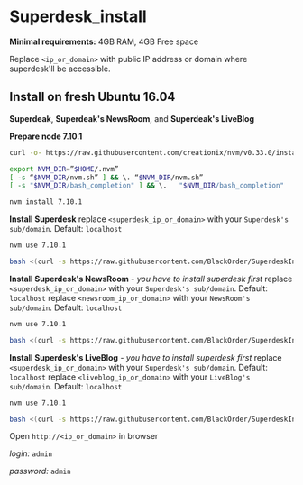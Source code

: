 # Superdesk_install

**Minimal requirements:**
4GB RAM, 4GB Free space

Replace `<ip_or_domain>` with public IP address or domain where superdesk'll be accessible.

## Install on fresh Ubuntu 16.04
**Superdeak**, **Superdeak's NewsRoom**, and **Superdeak's LiveBlog**

**Prepare node 7.10.1**
```sh
curl -o- https://raw.githubusercontent.com/creationix/nvm/v0.33.0/install.sh | bash

export NVM_DIR=”$HOME/.nvm”
[ -s “$NVM_DIR/nvm.sh” ] && \. “$NVM_DIR/nvm.sh”
[ -s "$NVM_DIR/bash_completion" ] && \.   "$NVM_DIR/bash_completion"

nvm install 7.10.1
```

**Install Superdesk**
replace `<superdesk_ip_or_domain>` with your `Superdesk's sub/domain`. Default: `localhost`
```sh
nvm use 7.10.1

bash <(curl -s https://raw.githubusercontent.com/BlackOrder/SuperdeskInstall/master/superdesk) <superdesk_ip_or_domain>
```

**Install Superdesk's NewsRoom** - *you have to install superdesk first*
replace `<superdesk_ip_or_domain>` with your `Superdesk's sub/domain`. Default: `localhost`
replace `<newsroom_ip_or_domain>` with your `NewsRoom's sub/domain`. Default: `localhost`
```sh
nvm use 7.10.1

bash <(curl -s https://raw.githubusercontent.com/BlackOrder/SuperdeskInstall/master/newsRoom) <superdesk_ip_or_domain> <newsroom_ip_or_domain>
```

**Install Superdesk's LiveBlog** - *you have to install superdesk first*
replace `<superdesk_ip_or_domain>` with your `Superdesk's sub/domain`. Default: `localhost`
replace `<liveblog_ip_or_domain>` with your `LiveBlog's sub/domain`. Default: `localhost`
```sh
nvm use 7.10.1

bash <(curl -s https://raw.githubusercontent.com/BlackOrder/SuperdeskInstall/master/liveBlog) <superdesk_ip_or_domain> <liveblog_ip_or_domain>
```

Open `http://<ip_or_domain>` in browser

*login:* `admin`

*password:* `admin`
